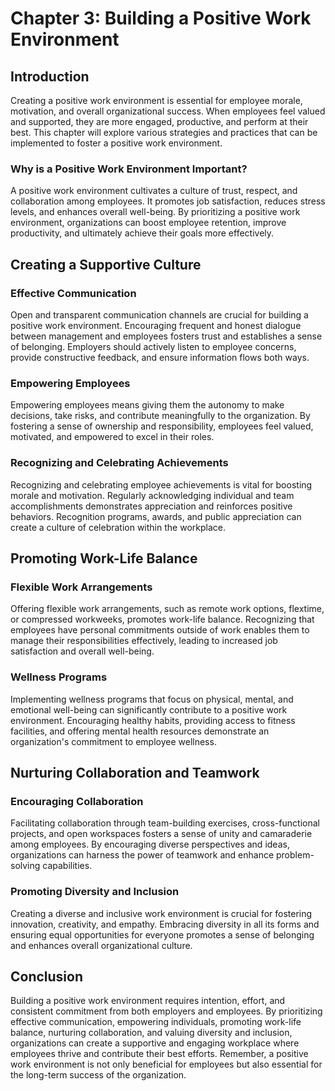 Chapter 3: Building a Positive Work Environment
===============================================

Introduction
------------

Creating a positive work environment is essential for employee morale, motivation, and overall organizational success. When employees feel valued and supported, they are more engaged, productive, and perform at their best. This chapter will explore various strategies and practices that can be implemented to foster a positive work environment.

### Why is a Positive Work Environment Important?

A positive work environment cultivates a culture of trust, respect, and collaboration among employees. It promotes job satisfaction, reduces stress levels, and enhances overall well-being. By prioritizing a positive work environment, organizations can boost employee retention, improve productivity, and ultimately achieve their goals more effectively.

Creating a Supportive Culture
-----------------------------

### Effective Communication

Open and transparent communication channels are crucial for building a positive work environment. Encouraging frequent and honest dialogue between management and employees fosters trust and establishes a sense of belonging. Employers should actively listen to employee concerns, provide constructive feedback, and ensure information flows both ways.

### Empowering Employees

Empowering employees means giving them the autonomy to make decisions, take risks, and contribute meaningfully to the organization. By fostering a sense of ownership and responsibility, employees feel valued, motivated, and empowered to excel in their roles.

### Recognizing and Celebrating Achievements

Recognizing and celebrating employee achievements is vital for boosting morale and motivation. Regularly acknowledging individual and team accomplishments demonstrates appreciation and reinforces positive behaviors. Recognition programs, awards, and public appreciation can create a culture of celebration within the workplace.

Promoting Work-Life Balance
---------------------------

### Flexible Work Arrangements

Offering flexible work arrangements, such as remote work options, flextime, or compressed workweeks, promotes work-life balance. Recognizing that employees have personal commitments outside of work enables them to manage their responsibilities effectively, leading to increased job satisfaction and overall well-being.

### Wellness Programs

Implementing wellness programs that focus on physical, mental, and emotional well-being can significantly contribute to a positive work environment. Encouraging healthy habits, providing access to fitness facilities, and offering mental health resources demonstrate an organization's commitment to employee wellness.

Nurturing Collaboration and Teamwork
------------------------------------

### Encouraging Collaboration

Facilitating collaboration through team-building exercises, cross-functional projects, and open workspaces fosters a sense of unity and camaraderie among employees. By encouraging diverse perspectives and ideas, organizations can harness the power of teamwork and enhance problem-solving capabilities.

### Promoting Diversity and Inclusion

Creating a diverse and inclusive work environment is crucial for fostering innovation, creativity, and empathy. Embracing diversity in all its forms and ensuring equal opportunities for everyone promotes a sense of belonging and enhances overall organizational culture.

Conclusion
----------

Building a positive work environment requires intention, effort, and consistent commitment from both employers and employees. By prioritizing effective communication, empowering individuals, promoting work-life balance, nurturing collaboration, and valuing diversity and inclusion, organizations can create a supportive and engaging workplace where employees thrive and contribute their best efforts. Remember, a positive work environment is not only beneficial for employees but also essential for the long-term success of the organization.
